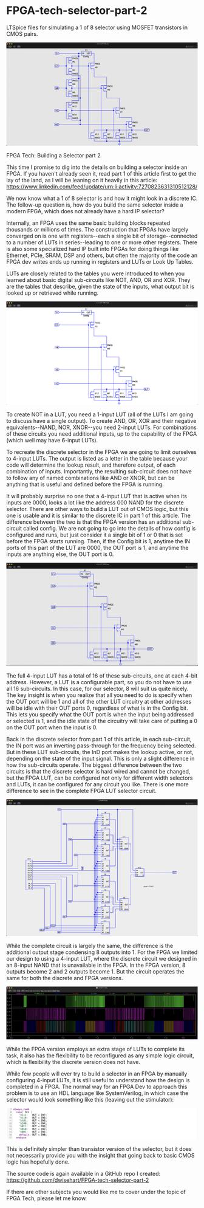 # FPGA-tech-selector-part-2

LTSpice files for simulating a 1 of 8 selector using MOSFET transistors in CMOS pairs.


<img title="" src="Screenshot-20.png">

FPGA Tech: Building a Selector part 2

This time I promise to dig into the details on building a selector inside an FPGA.  If you haven't already seen it, read part 1 of this article first to get the lay of the land, as I will be leaning on it heavily in this article: https://www.linkedin.com/feed/update/urn:li:activity:7270823631310512128/

We now know what a 1 of 8 selector is and how it might look in a discrete IC.  The follow-up question is, how do you build the same selector inside a modern FPGA, which does not already have a hard IP selector?

Internally, an FPGA uses the same basic building blocks repeated thousands or millions of times.  The construction that FPGAs have largely converged on is one with registers--each a single bit of storage--connected to a number of LUTs in series--leading to one or more other registers.  There is also some specialized hard IP built into FPGAs for doing things like Ethernet, PCIe, SRAM,  DSP and others, but often the majority of the code an FPGA dev writes ends up running in registers and LUTs or Look Up Tables.

LUTs are closely related to the tables you were introduced to when you learned about basic digital sub-circuits like NOT, AND, OR and XOR.  They are the tables that describe, given the state of the inputs, what output bit is looked up or retrieved while running.

<img title="Truth Tables" src="Screenshot-21.png">

To create NOT in a LUT, you need a 1-input LUT (all of the LUTs I am going to discuss have a single output).  To create AND, OR, XOR and their negative equivalents--NAND, NOR, XNOR--you need 2-input LUTs.  For combinations of these circuits you need additional inputs, up to the capability of the FPGA (which well may have 6-input LUTs).  

To recreate the discrete selector in the FPGA we are going to limit ourselves to 4-input LUTs.  The output is listed as a letter in the table because your code will determine the lookup result, and therefore output, of each combination of inputs.  Importantly, the resulting sub-circuit does not have to follow any of named combinations like AND or XNOR, but can be anything that is useful and defined before the FPGA is running.

It will probably surprise no one that a 4-input LUT that is active when its inputs are 0000, looks a lot like the address 000 NAND for the discrete selector.  There are other ways to build a LUT out of CMOS logic, but this one is usable and it is similar to the discrete IC in part 1 of this article.  The difference between the two is that the FPGA version has an additional sub-circuit called config.  We are not going to go into the details of how config is configured and runs, but just consider it a single bit of 1 or 0 that is set before the FPGA starts running.  Then, if the Config bit is 1, anytime the IN ports of this part of the LUT are 0000, the OUT port is 1, and anytime the inputs are anything else, the OUT port is 0.

<img title="4-input LUT circuitry at address 0000" src="Screenshot-22.png">

The full 4-input LUT has a total of 16 of these sub-circuits, one at each 4-bit address.  However, a LUT is a configurable part, so you do not have to use all 16 sub-circuits.  In this case, for our selector, 8 will suit us quite nicely.  The key insight is when you realize that all you need to do is specify when the OUT port will be 1 and all of the other LUT circuitry at other addresses will be idle with their OUT ports 0, regardless of what is in the Config bit.  This lets you specify what the OUT port is when the input being addressed or selected is 1, and the idle state of the circuitry will take care of putting a 0 on the OUT port when the input is 0.

Back in the discrete selector from part 1 of this article, in each sub-circuit, the IN port was an inverting pass-through for the frequency being selected.  But in these LUT sub-circuits, the InD port makes the lookup active, or not, depending on the state of the input signal.  This is only a slight difference in how the sub-circuits operate.  The biggest difference between the two circuits is that the discrete selector is hard wired and cannot be changed, but the FPGA LUT, can be configured not only for different width selectors and LUTs, it can be configured for any circuit you like.  There is one more difference to see in the complete FPGA LUT selector circuit.

<img title="FPGA 4-input LUT based 1 of 8 selector" src="Screenshot-23.png">

While the complete circuit is largely the same, the difference is the additional output stage condensing 8 outputs into 1.  For the FPGA we limited our design to using a 4-input LUT, where the discrete circuit we designed in an 8-input NAND that is unavailable in the FPGA.  In the FPGA version, 8 outputs become 2 and 2 outputs become 1.  But the circuit operates the same for both the discrete and FPGA versions.

<img title="Output upper half, output lower half; combined output." src="Screenshot-24.png">

While the FPGA version employs an extra stage of LUTs to complete its task, it also has the flexibility to be reconfigured as any simple logic circuit, which is flexibility the discrete version does not have.

While few people will ever try to build a selector in an FPGA by manually configuring 4-input LUTs, it is still useful to understand how the design is completed in a FPGA.  The normal way for an FPGA Dev to approach this problem is to use an HDL language like SystemVerilog, in which case the selector would look something like this (leaving out the stimulator):

<img title="SystemVerilog 1 of 8 Selector" src="Screenshot-25.png">

This is definitely simpler than transistor version of the selector, but it does not necessarily provide you with the insight that going back to basic CMOS logic has hopefully done.

The source code is again available in a GitHub repo I created: https://github.com/dwisehart/FPGA-tech-selector-part-2

If there are other subjects you would like me to cover under the topic of FPGA Tech, please let me know.

